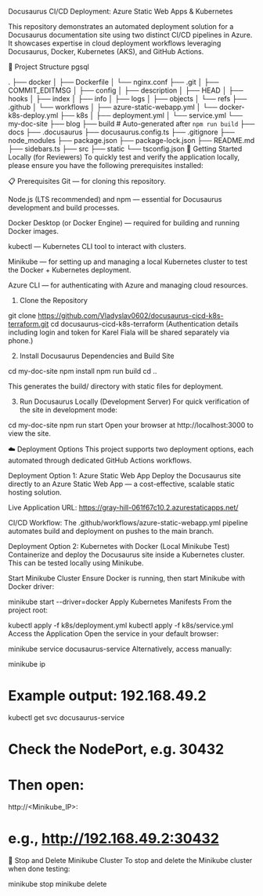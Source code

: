 Docusaurus CI/CD Deployment: Azure Static Web Apps & Kubernetes

This repository demonstrates an automated deployment solution for a Docusaurus documentation site using two distinct CI/CD pipelines in Azure. It showcases expertise in cloud deployment workflows leveraging Docusaurus, Docker, Kubernetes (AKS), and GitHub Actions.

📁 Project Structure
pgsql

.
├── docker
│   ├── Dockerfile
│   └── nginx.conf
├── .git
│   ├── COMMIT_EDITMSG
│   ├── config
│   ├── description
│   ├── HEAD
│   ├── hooks
│   ├── index
│   ├── info
│   ├── logs
│   ├── objects
│   └── refs
├── .github
│   └── workflows
│       ├── azure-static-webapp.yml
│       └── docker-k8s-deploy.yml
├── k8s
│   ├── deployment.yml
│   └── service.yml
└── my-doc-site
    ├── blog
    ├── build                  # Auto-generated after `npm run build`
    ├── docs
    ├── .docusaurus
    ├── docusaurus.config.ts
    ├── .gitignore
    ├── node_modules
    ├── package.json
    ├── package-lock.json
    ├── README.md
    ├── sidebars.ts
    ├── src
    ├── static
    └── tsconfig.json
🚀 Getting Started Locally (for Reviewers)
To quickly test and verify the application locally, please ensure you have the following prerequisites installed:

📋 Prerequisites
Git — for cloning this repository.

Node.js (LTS recommended) and npm — essential for Docusaurus development and build processes.

Docker Desktop (or Docker Engine) — required for building and running Docker images.

kubectl — Kubernetes CLI tool to interact with clusters.

Minikube — for setting up and managing a local Kubernetes cluster to test the Docker + Kubernetes deployment.

Azure CLI — for authenticating with Azure and managing cloud resources.

1. Clone the Repository

git clone https://github.com/Vladyslav0602/docusaurus-cicd-k8s-terraform.git
cd docusaurus-cicd-k8s-terraform
(Authentication details including login and token for Karel Fiala will be shared separately via phone.)

2. Install Docusaurus Dependencies and Build Site

cd my-doc-site
npm install
npm run build
cd ..

This generates the build/ directory with static files for deployment.

3. Run Docusaurus Locally (Development Server)
For quick verification of the site in development mode:

cd my-doc-site
npm run start
Open your browser at http://localhost:3000 to view the site.

☁️ Deployment Options
This project supports two deployment options, each automated through dedicated GitHub Actions workflows.

Deployment Option 1: Azure Static Web App
Deploy the Docusaurus site directly to an Azure Static Web App — a cost-effective, scalable static hosting solution.

Live Application URL:
https://gray-hill-061f67c10.2.azurestaticapps.net/

CI/CD Workflow:
The .github/workflows/azure-static-webapp.yml pipeline automates build and deployment on pushes to the main branch.

Deployment Option 2: Kubernetes with Docker (Local Minikube Test)
Containerize and deploy the Docusaurus site inside a Kubernetes cluster. This can be tested locally using Minikube.

Start Minikube Cluster
Ensure Docker is running, then start Minikube with Docker driver:

minikube start --driver=docker
Apply Kubernetes Manifests
From the project root:

kubectl apply -f k8s/deployment.yml
kubectl apply -f k8s/service.yml
Access the Application
Open the service in your default browser:

minikube service docusaurus-service
Alternatively, access manually:

minikube ip
# Example output: 192.168.49.2

kubectl get svc docusaurus-service
# Check the NodePort, e.g. 30432

# Then open:
http://<Minikube_IP>:<NodePort>
# e.g., http://192.168.49.2:30432
🛑 Stop and Delete Minikube Cluster
To stop and delete the Minikube cluster when done testing:

minikube stop
minikube delete